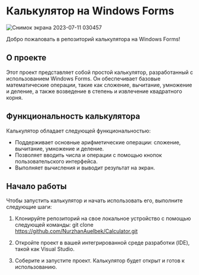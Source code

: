 # Калькулятор на Windows Forms

![Снимок экрана 2023-07-11 030457](https://github.com/NurzhanAuelbek/Calculator/assets/82052572/f907477e-f646-4dde-9e62-6d75a770c2c8)

Добро пожаловать в репозиторий калькулятора на Windows Forms!

## О проекте

Этот проект представляет собой простой калькулятор, разработанный с использованием Windows Forms. Он обеспечивает базовые математические операции, такие как сложение, вычитание, умножение и деление, а также возведение в степень и извлечение квадратного корня.

## Функциональность калькулятора

Калькулятор обладает следующей функциональностью:

- Поддерживает основные арифметические операции: сложение, вычитание, умножение и деление.
- Позволяет вводить числа и операции с помощью кнопок пользовательского интерфейса.
- Выполняет вычисления и выводит результат на экран.

## Начало работы

Чтобы запустить калькулятор и начать использовать его, выполните следующие шаги:

1. Клонируйте репозиторий на свое локальное устройство с помощью следующей команды: git clone https://github.com/NurzhanAuelbek/Calculator.git


2. Откройте проект в вашей интегрированной среде разработки (IDE), такой как Visual Studio.

3. Соберите и запустите проект. Калькулятор будет открыт и готов к использованию.

